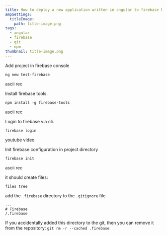```yaml
---
title: How to deploy a new application written in angular to firebase hosting
ampSettings:
  titleImage:
    path: title-image.png
tags:
  - angular
  - firebase
  - git
  - npm
thumbnail: title-image.png
---
```


Add project in firebase console


`ng new test-firebase`

ascii rec

Install firebase tools.

`npm install -g firebase-tools`

ascii rec

Login to firebase via cli.

`firebase login`

youtube video

Init firebase configuration in project directory

`firebase init`

ascii rec

it should create files:

`files tree`

add the `.firebase` directory to the `.gitignore` file

```gitignore
...
# Firebase
/.firebase
```

If you accidentally added this directory to the git, then you can remove it from the repository: `git rm -r --cached .firebase`
